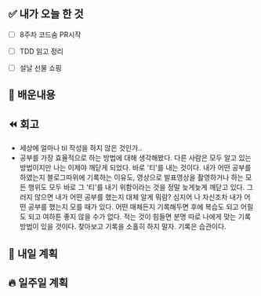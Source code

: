## ✅ 내가 오늘 한 것
- [ ] 8주차 코드숨 PR시작
- [ ] TDD 읽고 정리
- [ ] 설날 선물 쇼핑


## 💬 배운내용



## ⏪ 회고
- 세상에 얼마나 til 작성을 하지 않은 것인가.. 
- 공부를 가장 효율적으로 하는 방법에 대해 생각해봤다. 다른 사람은 모두 알고 있는 방법이지만 나는 이제야 깨닫게 되었다. 바로 '티'를 내는 것이다. 내가 어떤 공부를 하였는지 블로그따위에 기록하는 이유도, 영상으로 발표영상을 촬영하거나 하는 모든 행위도 모두 바로 그 '티'를 내기 위함이라는 것을 정말 늦게늦게 깨닫고 있다. 그러지 않으면 내가 어떤 공부를 했는지 대체 알게 뭐람? 심지어 나 자신조차 내가 어떤 공부를 했는지 모를 때가 있다. 어떤 매체든지 기록해두면 후에 복습도 되고 어필도 되고 여하튼 좋지 않을 수가 없다. 적는 것이 힘들면 분명 따로 나에게 맞는 기록방법이 있을 것이다. 찾아보고 기록을 소홀히 하지 말자. 기록은 습관이다.


## 🔰 내일 계획



## 🔥 일주일 계획


